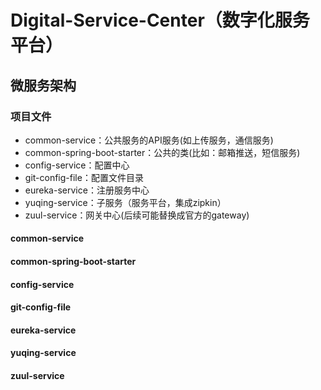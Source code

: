 # Digital-Service-Center（数字化服务平台）
## 微服务架构
### 项目文件
- common-service：公共服务的API服务(如上传服务，通信服务)
- common-spring-boot-starter：公共的类(比如：邮箱推送，短信服务)
- config-service：配置中心
- git-config-file：配置文件目录
- eureka-service：注册服务中心
- yuqing-service：子服务（服务平台，集成zipkin）
- zuul-service：网关中心(后续可能替换成官方的gateway)

#### common-service

#### common-spring-boot-starter

#### config-service

#### git-config-file

#### eureka-service

#### yuqing-service

#### zuul-service
